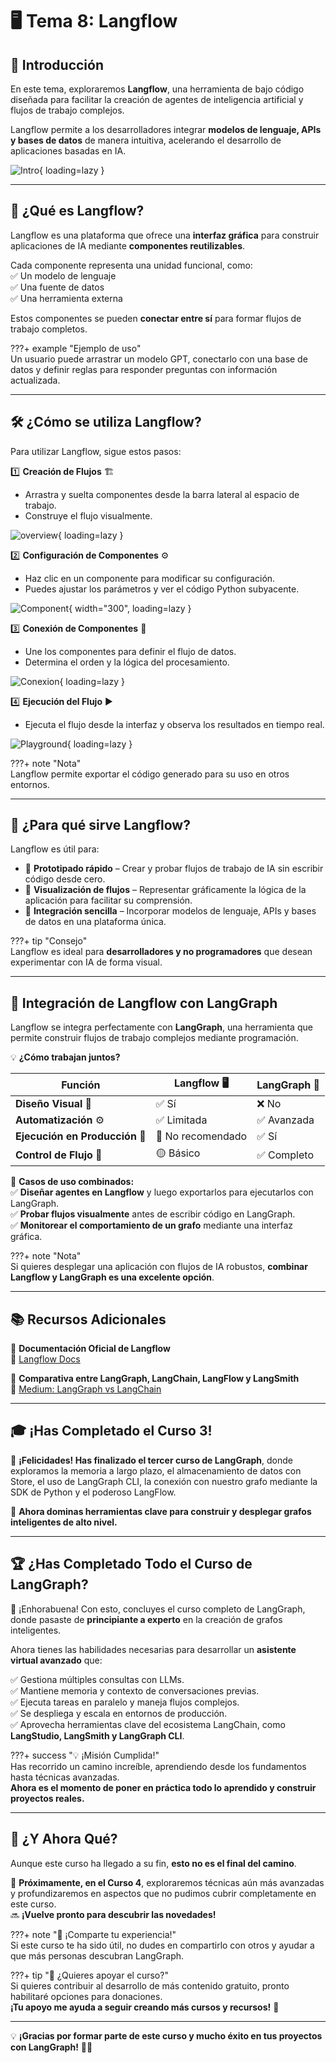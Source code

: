 # 🖥️ Tema 8: Langflow  

## 🌟 Introducción  

En este tema, exploraremos **Langflow**, una herramienta de bajo código diseñada para facilitar la creación de agentes de inteligencia artificial y flujos de trabajo complejos.  

Langflow permite a los desarrolladores integrar **modelos de lenguaje, APIs y bases de datos** de manera intuitiva, acelerando el desarrollo de aplicaciones basadas en IA.  

![Intro](../assets/img/curso3/tema8/langflow-demo.gif){ loading=lazy }

---

## 🔎 ¿Qué es Langflow?  

Langflow es una plataforma que ofrece una **interfaz gráfica** para construir aplicaciones de IA mediante **componentes reutilizables**.  

Cada componente representa una unidad funcional, como:  
✅ Un modelo de lenguaje  
✅ Una fuente de datos  
✅ Una herramienta externa  

Estos componentes se pueden **conectar entre sí** para formar flujos de trabajo completos.  

???+ example "Ejemplo de uso"  
    Un usuario puede arrastrar un modelo GPT, conectarlo con una base de datos y definir reglas para responder preguntas con información actualizada.  

---

## 🛠️ ¿Cómo se utiliza Langflow?  

Para utilizar Langflow, sigue estos pasos:  

1️⃣ **Creación de Flujos** 🏗️  
   - Arrastra y suelta componentes desde la barra lateral al espacio de trabajo.  
   - Construye el flujo visualmente.  

![overview](../assets/img/curso3/tema8/overview.png){ loading=lazy }

2️⃣ **Configuración de Componentes** ⚙️  
   - Haz clic en un componente para modificar su configuración.  
   - Puedes ajustar los parámetros y ver el código Python subyacente.  

![Component](../assets/img/curso3/tema8/component.png){ width="300", loading=lazy }

3️⃣ **Conexión de Componentes** 🔗  
   - Une los componentes para definir el flujo de datos.  
   - Determina el orden y la lógica del procesamiento.  

![Conexion](../assets/img/curso3/tema8/conexion.png){ loading=lazy }

4️⃣ **Ejecución del Flujo** ▶️  
   - Ejecuta el flujo desde la interfaz y observa los resultados en tiempo real.  

![Playground](../assets/img/curso3/tema8/playgroung.png){ loading=lazy }

???+ note "Nota"  
    Langflow permite exportar el código generado para su uso en otros entornos.  

---

## 🎯 ¿Para qué sirve Langflow?  

Langflow es útil para:  

- 🚀 **Prototipado rápido** – Crear y probar flujos de trabajo de IA sin escribir código desde cero.  
- 👀 **Visualización de flujos** – Representar gráficamente la lógica de la aplicación para facilitar su comprensión.  
- 🔌 **Integración sencilla** – Incorporar modelos de lenguaje, APIs y bases de datos en una plataforma única.  

???+ tip "Consejo"  
    Langflow es ideal para **desarrolladores y no programadores** que desean experimentar con IA de forma visual.  

---

## 🔗 Integración de Langflow con LangGraph  

Langflow se integra perfectamente con **LangGraph**, una herramienta que permite construir flujos de trabajo complejos mediante programación.  

💡 **¿Cómo trabajan juntos?**  

| **Función**   | **Langflow** 🖥️ | **LangGraph** 🧩 |
|--------------|----------------|------------------|
| **Diseño Visual** 🎨 | ✅ Sí | ❌ No |
| **Automatización** ⚙️ | ✅ Limitada | ✅ Avanzada |
| **Ejecución en Producción** 🚀 | 🔶 No recomendado | ✅ Sí |
| **Control de Flujo** 🔄 | 🟡 Básico | ✅ Completo |

🔹 **Casos de uso combinados:**  
✅ **Diseñar agentes en Langflow** y luego exportarlos para ejecutarlos con LangGraph.  
✅ **Probar flujos visualmente** antes de escribir código en LangGraph.  
✅ **Monitorear el comportamiento de un grafo** mediante una interfaz gráfica.  

???+ note "Nota"  
    Si quieres desplegar una aplicación con flujos de IA robustos, **combinar Langflow y LangGraph es una excelente opción**.  

---

## 📚 Recursos Adicionales  

📖 **Documentación Oficial de Langflow**  
🔗 [Langflow Docs](https://docs.langflow.org/concepts-overview)  

📖 **Comparativa entre LangGraph, LangChain, LangFlow y LangSmith**  
🔗 [Medium: LangGraph vs LangChain](https://medium.com/@monsuralirana/langgraph-vs-langchain-vs-langflow-vs-langsmith-which-one-to-use-why-69ee91e91000)  

---

## 🎓 ¡Has Completado el Curso 3!  

🎉 **¡Felicidades! Has finalizado el tercer curso de LangGraph**, donde exploramos la memoria a largo plazo, el almacenamiento de datos con Store, el uso de LangGraph CLI, la conexión con nuestro grafo mediante la SDK de Python y el poderoso LangFlow.  

🚀 **Ahora dominas herramientas clave para construir y desplegar grafos inteligentes de alto nivel.**  

---

## 🏆 ¿Has Completado Todo el Curso de LangGraph?  

🥳 ¡Enhorabuena! Con esto, concluyes el curso completo de LangGraph, donde pasaste de **principiante a experto** en la creación de grafos inteligentes.  

Ahora tienes las habilidades necesarias para desarrollar un **asistente virtual avanzado** que:  

✅ ⁠Gestiona múltiples consultas con LLMs.  
✅ ⁠Mantiene memoria y contexto de conversaciones previas.  
✅ ⁠Ejecuta tareas en paralelo y maneja flujos complejos.  
✅ ⁠Se despliega y escala en entornos de producción.  
✅ ⁠Aprovecha herramientas clave del ecosistema LangChain, como **LangStudio, LangSmith y LangGraph CLI**.  

???+ success "💡 ¡Misión Cumplida!"  
    Has recorrido un camino increíble, aprendiendo desde los fundamentos hasta técnicas avanzadas.  
    **Ahora es el momento de poner en práctica todo lo aprendido y construir proyectos reales.**  

---

## 🤔 ¿Y Ahora Qué?  

Aunque este curso ha llegado a su fin, **esto no es el final del camino**.  

📌 **Próximamente, en el Curso 4**, exploraremos técnicas aún más avanzadas y profundizaremos en aspectos que no pudimos cubrir completamente en este curso.  
🔜 **¡Vuelve pronto para descubrir las novedades!**  

???+ note "📣 ¡Comparte tu experiencia!"  
    Si este curso te ha sido útil, no dudes en compartirlo con otros y ayudar a que más personas descubran LangGraph.  

???+ tip "💖 ¿Quieres apoyar el curso?"  
    Si quieres contribuir al desarrollo de más contenido gratuito, pronto habilitaré opciones para donaciones.  
    **¡Tu apoyo me ayuda a seguir creando más cursos y recursos!** 🚀  

---

💡 **¡Gracias por formar parte de este curso y mucho éxito en tus proyectos con LangGraph!** 🎯✨  
